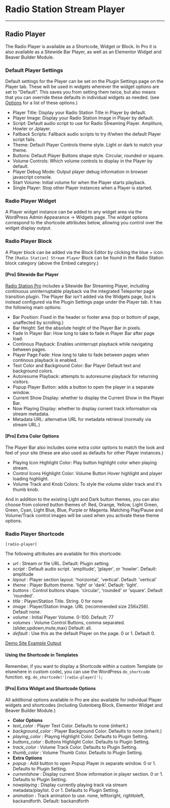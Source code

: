 # Radio Station Stream Player

***


## Radio Player

The Radio Player is available as a Shortcode, Widget or Block. In Pro it is also available as a Sitewide Bar Player, as well as an Elementor Widget and Beaver Builder Module.

### Default Player Settings

Default settings for the Player can be set on the Plugin Settings page on the Player tab. These will be used in widgets wherever the widget options are set to "Default". This saves you from setting them twice, but also means that you can override these defaults in individual widgets as needed. (see [Options](./Options.md#player) for a list of these options.)

* Player Title: Display your Radio Station Title in Player by default.
* Player Image: Display your Radio Station Image in Player by default.
* Script: Default audio script to use for Radio Streaming Player. Ampliture, Howler or Jplayer.
* Fallback Scripts: Fallback audio scripts to try if/when the default Player script fails.
* Theme: Default Player Controls theme style. Light or dark to match your theme.
* Buttons: Default Player Buttons shape style. Circular, rounded or square.
* Volume Controls: Which volume controls to display in the Player by default.
* Player Debug Mode: Output player debug information in browser javascript console.
* Start Volume: Initial volume for when the Player starts playback.
* Single Player: Stop other Player instances when a Player is started.

### Radio Player Widget

A Player widget instance can be added to any widget area via the WordPress Admin Appearance -> Widgets page. The widget options correspond to the shortcode attributes below, allowing you control over the widget display output.

### Radio Player Block

A Player block can be added via the Block Editor by clicking the blue + icon. The `[Radio Station] Stream Player` Block can be found in the Radio Station block category (above the Embed category.)

#### [Pro] Sitewide Bar Player

[Radio Station Pro](https://radiostation.pro) includes a Sitewide Bar Streaming Player, including continuous uninterruptable playback via the integrated Teleporter page transition plugin. The Player Bar isn't added via the Widgets page, but is instead configured via the Plugin Settings page under the Player tab. It has the following main options:

* Bar Position: Fixed in the header or footer area (top or bottom of page, unaffected by scrolling.)
* Bar Height: Set the absolute height of the Player Bar in pixels.
* Fade In Player Bar: How long to take to fade in Player Bar after page load.
* Continous Playback: Enables uninterrupt playback while navigating between pages.
* Player Page Fade: How long to take to fade between pages when continous playback is enabled.
* Text Color and Background Color: Bar Player Default text and background colors.
* Autoresume Playback: attempts to autoresume playback for returning visitors.
* Popup Player Button: adds a button to open the player in a separate window.
* Current Show Display: whether to display the Current Show in the Player Bar.
* Now Playing Display: whether to display current track information via stream metadata.
* Metadata URL: alternative URL for metadata retrieval (normally via stream URL.)

#### [Pro] Extra Color Options

The Player Bar also includes some extra color options to match the look and feel of your site (these are also used as defaults for other Player instances.) 

* Playing Icon Highlight Color: Play button highlight color when playing stream.
* Control Icons Highlight Color: Volume Button Hover highlight and player loading highlight.
* Volume Track and Knob Colors: To style the volume slider track and it's thumb knob.
		
And in addition to the existing Light and Dark button themes, you can also choose from colored button themes of: Red, Orange, Yellow, Light Green, Green, Cyan, Light Blue, Blue, Purple or Magenta. Matching Play/Pause and Volume/Track control images will be used when you activate these theme options.

### Radio Player Shortcode

`[radio-player]`

The following attributes are available for this shortcode:

* *url* : Stream or file URL. Default: Plugin setting.
* *script* : Default audio script. 'amplitude', 'jplayer', or 'howler'. Default: amplitude
* *layout* : Player section layout. 'horizontal', 'vertical'. Default: 'vertical'
* *theme* : Player Buttom theme. 'light' or 'dark'. Default: 'light'.
* *buttons* : Control buttons shape. 'circular', 'rounded' or 'square'. Default 'rounded'.
* *title* : Player/Station Title. String. 0 for none
* *image* : Player/Station Image. URL (recommended size 256x256). Default none.
* *volume* : Initial Player Volume. 0-100. Default: 77
* *volumes* : Volume Control Buttons, comma separated. (slider,updown,mute,max) Default: all.
* *default* : Use this as the default Player on the page. 0 or 1. Default 0.

[Demo Site Example Output](https://demo.radiostation.pro/player-shortcode/)

#### Using the Shortcode in Templates

Remember, if you want to display a Shortcode within a custom Template (or elsewhere in custom code), you can use the WordPress `do_shortcode` function. eg. `do_shortcode('[radio-player]');`

#### [Pro] Extra Widget and Shortcode Options

All additional options available in Pro are also available for individual Player widgets and shortcodes (including Gutenberg Block, Elementor Widget and Beaver Builder Module.) 

* **Color Options**
* *text_color* : Player Text Color. Defaults to none (inherit.)
* *background_color* : Player Background Color. Defaults to none (inherit.)
* *playing_color* : Playing Highlight Color. Defaults to Plugin Setting.
* *buttons_color* : Buttons Highlight Color. Defaults to Plugin Setting.
* *track_color* : Volume Track Color. Defaults to Plugin Setting.
* *thumb_color* : Volume Thumb Color. Defaults to Plugin Setting.
* **Extra Options**
* *popup* : Add button to open Popup Player in separate window. 0 or 1. Defaults to Plugin Setting.
* *currentshow* : Display current Show information in player section. 0 or 1. Defaults to Plugin Setting.
* *nowplaying* : Display currently playing track via stream metadata/playlist. 0 or 1. Defaults to Plugin Setting.
* *animation* : Track animation to use. none, lefttoright, righttoleft, backandforth. Default: backandforth
